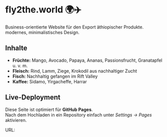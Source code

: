 # fly2the.world 🌍✈️

Business-orientierte Website für den Export äthiopischer Produkte. modernes, minimalistisches Design.

## Inhalte
- **Früchte:** Mango, Avocado, Papaya, Ananas, Passionsfrucht, Granatapfel u. v. m.  
- **Fleisch:** Rind, Lamm, Ziege, Krokodil aus nachhaltiger Zucht  
- **Fisch:** Nachhaltig gefangen im Rift Valley  
- **Kaffee:** Sidamo, Yirgacheffe, Harrar  

## Live-Deployment
Diese Seite ist optimiert für **GitHub Pages**.  
Nach dem Hochladen in ein Repository einfach unter *Settings → Pages* aktivieren.  

URL:  
